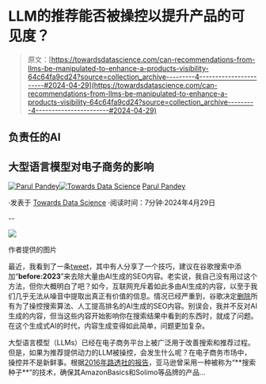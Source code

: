 # LLM的推荐能否被操控以提升产品的可见度？

> 原文：[https://towardsdatascience.com/can-recommendations-from-llms-be-manipulated-to-enhance-a-products-visibility-64c64fa9cd24?source=collection_archive---------4-----------------------#2024-04-29](https://towardsdatascience.com/can-recommendations-from-llms-be-manipulated-to-enhance-a-products-visibility-64c64fa9cd24?source=collection_archive---------4-----------------------#2024-04-29)

## 负责任的AI

## 大型语言模型对电子商务的影响

[](https://pandeyparul.medium.com/?source=post_page---byline--64c64fa9cd24--------------------------------)[![Parul Pandey](../Images/760b72a4feacfad6fc4224835c2e1f19.png)](https://pandeyparul.medium.com/?source=post_page---byline--64c64fa9cd24--------------------------------)[](https://towardsdatascience.com/?source=post_page---byline--64c64fa9cd24--------------------------------)[![Towards Data Science](../Images/a6ff2676ffcc0c7aad8aaf1d79379785.png)](https://towardsdatascience.com/?source=post_page---byline--64c64fa9cd24--------------------------------) [Parul Pandey](https://pandeyparul.medium.com/?source=post_page---byline--64c64fa9cd24--------------------------------)

·发表于 [Towards Data Science](https://towardsdatascience.com/?source=post_page---byline--64c64fa9cd24--------------------------------) ·阅读时间：7分钟·2024年4月29日

--

![](../Images/45d5dcb6489c07678873cb9846687eaa.png)

作者提供的图片

最近，我看到了一条[tweet](https://x.com/tunguz/status/1782949213250130126)，其中有人分享了一个技巧，建议在谷歌搜索中添加“**before:2023**”来去除大量由AI生成的SEO内容。老实说，我自己没有用过这个方法，但你大概明白了吧？如今，互联网充斥着如此多由AI生成的内容，以至于我们几乎无法从噪音中提取出真正有价值的信息。情况已经严重到，谷歌决定[删除](https://www.firstpost.com/tech/google-to-remove-all-ai-generated-seo-content-to-clean-up-search-results-for-organic-content-13745975.html)所有为了操控搜索算法、人工提高排名的AI生成的SEO内容。别误会，我并不反对AI生成的内容，但当这些内容开始影响你在搜索结果中看到的东西时，就成了问题。在这个生成式AI的时代，内容生成变得如此简单，问题更加复杂。

大型语言模型（LLMs）已经在电子商务平台上被广泛用于改善搜索和推荐过程。但是，如果为推荐提供动力的LLM被操控，会发生什么呢？在电子商务市场中，操控并不是新鲜事。根据[2016年路透社的报告](https://www.reuters.com/investigates/special-report/amazon-india-rigging/#:~:text=Yet%20the%20internal%20Amazon%20documents,the%202016%20private%2Dbrand%20report.)，亚马逊曾采用一种被称为“**搜索种子**”的技术，确保其AmazonBasics和Solimo等品牌的产品…
